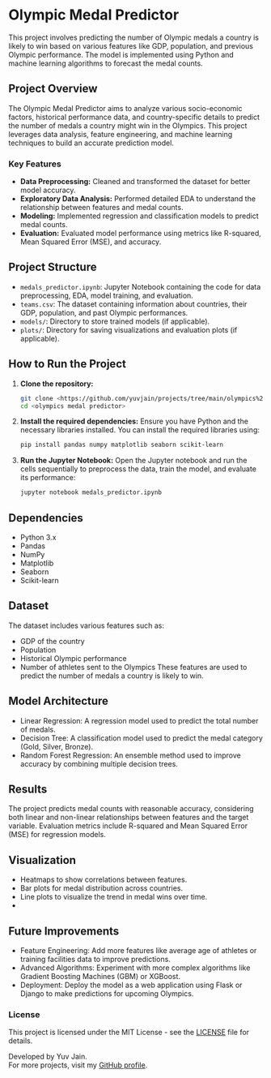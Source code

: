 # Olympic Medal Predictor

This project involves predicting the number of Olympic medals a country is likely to win based on various features like GDP, population, and previous Olympic performance. The model is implemented using Python and machine learning algorithms to forecast the medal counts.

## Project Overview

The Olympic Medal Predictor aims to analyze various socio-economic factors, historical performance data, and country-specific details to predict the number of medals a country might win in the Olympics. This project leverages data analysis, feature engineering, and machine learning techniques to build an accurate prediction model.

### Key Features

- **Data Preprocessing:** Cleaned and transformed the dataset for better model accuracy.
- **Exploratory Data Analysis:** Performed detailed EDA to understand the relationship between features and medal counts.
- **Modeling:** Implemented regression and classification models to predict medal counts.
- **Evaluation:** Evaluated model performance using metrics like R-squared, Mean Squared Error (MSE), and accuracy.

## Project Structure

- `medals_predictor.ipynb`: Jupyter Notebook containing the code for data preprocessing, EDA, model training, and evaluation.
- `teams.csv`: The dataset containing information about countries, their GDP, population, and past Olympic performances.
- `models/`: Directory to store trained models (if applicable).
- `plots/`: Directory for saving visualizations and evaluation plots (if applicable).

## How to Run the Project

1. **Clone the repository:**
    ```bash
    git clone <https://github.com/yuvjain/projects/tree/main/olympics%20medal%20predictor>
    cd <olympics medal predictor>
    ```

2. **Install the required dependencies:**
    Ensure you have Python and the necessary libraries installed. You can install the required libraries using:
    ```bash
    pip install pandas numpy matplotlib seaborn scikit-learn
    ```

3. **Run the Jupyter Notebook:**
    Open the Jupyter notebook and run the cells sequentially to preprocess the data, train the model, and evaluate its performance:
    ```bash
    jupyter notebook medals_predictor.ipynb
    ```

## Dependencies

- Python 3.x
- Pandas
- NumPy
- Matplotlib
- Seaborn
- Scikit-learn

## Dataset
The dataset includes various features such as:

- GDP of the country
- Population
- Historical Olympic performance
- Number of athletes sent to the Olympics These features are used to predict the number of medals a country is likely to win.

## Model Architecture
- Linear Regression: A regression model used to predict the total number of medals.
- Decision Tree: A classification model used to predict the medal category (Gold, Silver, Bronze).
- Random Forest Regression: An ensemble method used to improve accuracy by combining multiple decision trees.

## Results
The project predicts medal counts with reasonable accuracy, considering both linear and non-linear relationships between features and the target variable. Evaluation metrics include R-squared and Mean Squared Error (MSE) for regression models.

## Visualization
- Heatmaps to show correlations between features.
- Bar plots for medal distribution across countries.
- Line plots to visualize the trend in medal wins over time.
- 
## Future Improvements
- Feature Engineering: Add more features like average age of athletes or training facilities data to improve predictions.
- Advanced Algorithms: Experiment with more complex algorithms like Gradient Boosting Machines (GBM) or XGBoost.
- Deployment: Deploy the model as a web application using Flask or Django to make predictions for upcoming Olympics.

### License

This project is licensed under the MIT License - see the [LICENSE](LICENSE) file for details.

Developed by Yuv Jain.  
For more projects, visit my [GitHub profile](https://github.com/yuvjain).
